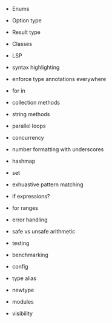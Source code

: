 * Enums
* Option type
* Result type
* Classes
* LSP
* syntax highlighting
* enforce type annotations everywhere

* for in
* collection methods
* string methods

* parallel loops
* concurrency 
* number formatting with underscores
* hashmap
* set
* exhuastive pattern matching 
* if expressions? 
* for ranges
* error handling
* safe vs unsafe arithmetic 

* testing
* benchmarking
* config 

* type alias
* newtype
* modules
* visibility 
